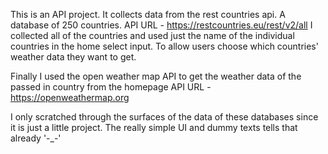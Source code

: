 This is an API project.
It collects data from the rest countries api. A database of 250 countries. 
API URL - https://restcountries.eu/rest/v2/all
I collected all of the countries and used just the name of the individual countries in the home select input. To allow users choose which countries' weather data they want to get.

Finally I used the open weather map API to get the weather data of the passed in country from the homepage
API URL - https://openweathermap.org

I only scratched through the surfaces of the data of these databases since it is just a little project. The really simple UI and dummy texts tells that already '-_-'